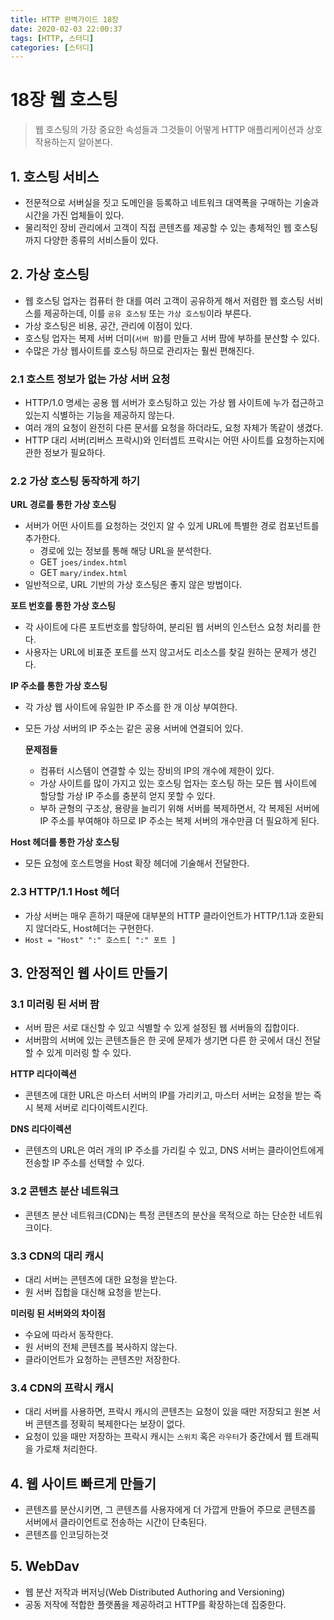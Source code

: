 ```yaml
---
title: HTTP 완벽가이드 18장
date: 2020-02-03 22:00:37
tags: [HTTP, 스터디]
categories: [스터디]
---
```

# 18장 웹 호스팅

> 웹 호스팅의 가장 중요한 속성들과 그것들이 어떻게 HTTP 애플리케이션과 상호작용하는지 알아본다.

## 1. 호스팅 서비스

- 전문적으로 서버실을 짓고 도메인을 등록하고 네트워크 대역폭을 구매하는 기술과 시간을 가진 업체들이 있다.
- 물리적인 장비 관리에서 고객이 직접 콘텐츠를 제공할 수 있는 총체적인 웹 호스팅까지 다양한 종류의 서비스들이 있다.

## 2. 가상 호스팅

- 웹 호스팅 업자는 컴퓨터 한 대를 여러 고객이 공유하게 해서 저렴한 웹 호스팅 서비스를  제공하는데, 이를 `공유 호스팅` 또는 `가상 호스팅`이라 부른다.
- 가상 호스팅은 비용, 공간, 관리에 이점이 있다.
- 호스팅 업자는 복제 서버 더미(`서버 팜`)를 만들고 서버 팜에 부하를 분산할 수 있다.
- 수많은 가상 웹사이트를 호스팅 하므로 관리자는 훨씬 편해진다.

### 2.1 호스트 정보가 없는 가상 서버 요청

- HTTP/1.0 명세는 공용 웹 서버가 호스팅하고 있는 가상 웹 사이트에 누가 접근하고 있는지 식별하는 기능을 제공하지 않는다.
- 여러 개의 요청이 완전히 다른 문서를 요청을 하더라도, 요청 자체가 똑같이 생겼다.
- HTTP 대리 서버(리버스 프락시)와 인터셉트 프락시는 어떤 사이트를 요청하는지에 관한 정보가 필요하다.

### 2.2 가상 호스팅 동작하게 하기

**URL 경로를 통한 가상 호스팅**

- 서버가 어떤 사이트를 요청하는 것인지 알 수 있게 URL에 특별한 경로 컴포넌트를 추가한다.
    - 경로에 있는 정보를 통해 해당 URL을 분석한다.
    - GET `joes/index.html`
    - GET `mary/index.html`
- 일반적으로, URL 기반의 가상 호스팅은 좋지 않은 방법이다.

**포트 번호를 통한 가상 호스팅**

- 각 사이트에 다른 포트번호를 할당하여, 분리된 웹 서버의 인스턴스 요청 처리를 한다.
- 사용자는 URL에 비표준 포트를 쓰지 않고서도 리소스를 찾길 원하는 문제가 생긴다.

**IP 주소를 통한 가상 호스팅**

- 각 가상 웹 사이트에 유일한 IP 주소를 한 개 이상 부여한다.
- 모든 가상 서버의 IP 주소는 같은 공용 서버에 연결되어 있다.

    **문제점들**

    - 컴퓨터 시스템이 연결할 수 있는 장비의 IP의 개수에 제한이 있다.
    - 가상 사이트를 많이 가지고 있는 호스팅 업자는 호스팅 하는 모든 웹 사이트에 할당할 가상 IP 주소를 충분히 얻지 못할 수 있다.
    - 부하 균형의 구조상, 용량을 늘리기 위해 서버를 복제하면서, 각 복제된 서버에 IP 주소를 부여해야 하므로 IP 주소는 복제 서버의 개수만큼 더 필요하게 된다.

**Host 헤더를 통한 가상 호스팅**

- 모든 요청에 호스트명을 Host 확장 헤더에 기술해서 전달한다.

### 2.3 HTTP/1.1 Host 헤더

- 가상 서버는 매우 흔하기 때문에 대부분의 HTTP 클라이언트가 HTTP/1.1과 호환되지 않더라도, Host헤더는 구현한다.
- `Host = "Host" ":" 호스트[ ":" 포트 ]`

## 3. 안정적인 웹 사이트 만들기

### 3.1 미러링 된 서버 팜

- 서버 팜은 서로 대신할 수 있고 식별할 수 있게 설정된 웹 서버들의 집합이다.
- 서버팜의 서버에 있는 콘텐츠들은 한 곳에 문제가 생기면 다른 한 곳에서 대신 전달할 수 있게 미러링 할 수 있다.

**HTTP 리다이렉션**

- 콘텐츠에 대한 URL은 마스터 서버의 IP를 가리키고, 마스터 서버는 요청을 받는 즉시 복제 서버로 리다이렉트시킨다.

**DNS 리다이렉션**

- 콘텐츠의 URL은 여러 개의 IP 주소를 가리킬 수 있고, DNS 서버는 클라이언트에게 전송할 IP 주소를 선택할 수 있다.

### 3.2 콘텐츠 분산 네트워크

- 콘텐츠 분산 네트워크(CDN)는 특정 콘텐츠의 분산을 목적으로 하는 단순한 네트워크이다.

### 3.3 CDN의 대리 캐시

- 대리 서버는 콘텐츠에 대한 요청을 받는다.
- 원 서버 집합을 대신해 요청을 받는다.

**미러링 된 서버와의 차이점**

- 수요에 따라서 동작한다.
- 원 서버의 전체 콘텐츠를 복사하지 않는다.
- 클라이언트가 요청하는 콘텐츠만 저장한다.

### 3.4 CDN의 프락시 캐시

- 대리 서버를 사용하면, 프락시 캐시의 콘텐츠는 요청이 있을 때만 저장되고 원본 서버 콘텐츠를 정확히 복제한다는 보장이 없다.
- 요청이 있을 때만 저장하는 프락시 캐시는 `스위치` 혹은 `라우터`가 중간에서 웹 트래픽을 가로채 처리한다.

## 4. 웹 사이트 빠르게 만들기

- 콘텐츠를 분산시키면, 그 콘텐츠를 사용자에게 더 가깝게 만들어 주므로 콘텐츠를 서버에서 클라이언트로 전송하는 시간이 단축된다.
- 콘텐츠를 인코딩하는것

## 5. WebDav

- 웹 분산 저작과 버저닝(Web Distributed Authoring and Versioning)
- 공동 저작에 적합한 플랫폼을 제공하려고 HTTP를 확장하는데 집중한다.